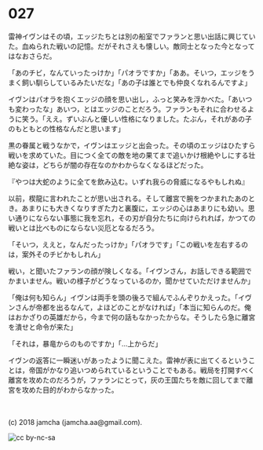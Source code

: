# 027

雷神イヴンはその頃，エッジたちとは別の船室でファランと思い出話に興じていた。血ぬられた戦いの記憶。だがそれさえも懐しい。敵同士となった今となってはなおさらだ。  

「あのチビ，なんていったっけか」「パオラですか」「ああ。そいつ，エッジをうまく飼い馴らしているみたいだな」「あの子は誰とでも仲良くなれるんですよ」  

イヴンはパオラを抱くエッジの顔を思い出し，ふっと笑みを浮かべた。「あいつも変わったな」あいつ，とはエッジのことだろう。ファランもそれに合わせるように笑う。「ええ。ずいぶんと優しい性格になりました。たぶん，それがあの子のもともとの性格なんだと思います」  

黒の眷属と戦うなかで，イヴンはエッジと出会った。その頃のエッジはひたすら戦いを求めていた。目につく全ての敵を地の果てまで追いかけ根絶やしにする壮絶な姿は，どちらが闇の存在なのかわからなくなるほどだった。  

『やつは大蛇のように全てを飲み込む。いずれ我らの脅威になるやもしれぬ』  

以前，楔龍に言われたことが思い出される。そして離宮で腕をつかまれたあのとき。あまりにも大きくなりすぎた力と裏腹に，エッジの心はあまりにも幼い。思い通りにならない事態に我を忘れ，その刃が自分たちに向けられれば，かつての戦いとは比べものにならない災厄となるだろう。  

「そいつ，ええと，なんだったっけか」「パオラです」「この戦いを左右するのは，案外そのチビかもしれん」  

戦い，と聞いたファランの顔が険しくなる。「イヴンさん，お話しできる範囲でかまいません。戦いの様子がどうなっているのか，聞かせていただけませんか」  

「俺は何も知らん」イヴンは両手を頭の後ろで組んでふんぞりかえった。「イヴンさんが帝都を出るなんて，よほどのことがなければ」「本当に知らんのだ。俺はおかざりの英雄だから，今まで何の話もなかったからな。そうしたら急に離宮を潰せと命令が来た」  

「それは，暴竜からのものですか」「…上からだ」  

イヴンの返答に一瞬迷いがあったように聞こえた。雷神が表に出てくるということは，帝国がかなり追いつめられているということでもある。戦局を打開すべく離宮を攻めたのだろうが，ファランにとって，灰の王国たちを敵に回してまで離宮を攻めた目的がわからなかった。  

<br>  
<br>  
(c) 2018 jamcha (jamcha.aa@gmail.com).  

![cc by-nc-sa](http://i.creativecommons.org/l/by-nc-sa/4.0/88x31.png)